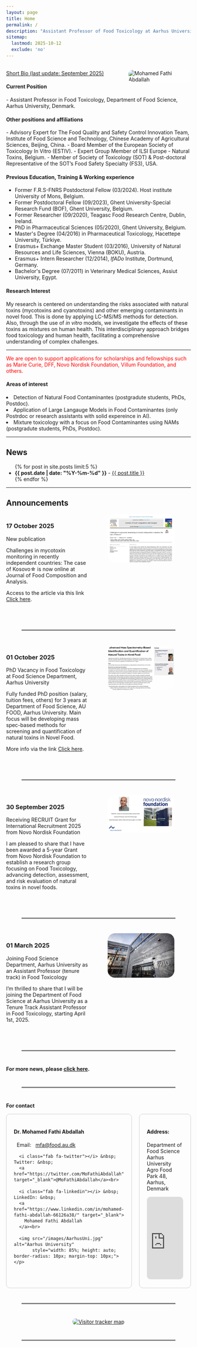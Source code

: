 ```yaml
---
layout: page
title: Home
permalink: /
description: "Assistant Professor of Food Toxicology at Aarhus University, Denmark."
sitemap:
  lastmod: 2025-10-12
  exclude: 'no'
---
```

<br />
<!-- Profile picture -->
<img class="ProfilePic" img width="170" align="right" alt="Mohamed Fathi Abdallah" style="float: right; margin-left: 28px; margin-up: 30px; border-radius: 10px; background-color: rgba(255, 255, 255, 0.5);" src="mohamed_fathi_abdallah_2023(2).jpg">
<u>Short Bio (last update: September 2025)</u>
<h4>Current Position</h4>
- Assistant Professor in Food Toxicology, Department of Food Science, Aarhus University, Denmark.

<h4>Other positions and affiliations</h4>
- Advisory Expert for The Food Quality and Safety Control Innovation Team, Institute of Food Science
and Technology, Chinese Academy of Agricultural Sciences, Beijing, China.
- Board Member of the European Society of Toxicology In Vitro (ESTIV).
- Expert Group Member of ILSI Europe - Natural Toxins, Belgium.
- Member of Society of Toxicology (SOT) & Post-doctoral Representative of the SOT’s Food Safety Specialty (FS3), USA.

<!-- Education, Training & Working experience -->
<div>
  <h4>Previous Education, Training & Working experience</h4>
  <ul>
    <li>Former F.R.S-FNRS Postdoctoral Fellow (03/2024). Host institute University of Mons, Belgium.</li>
    <li>Former Postdoctoral Fellow (09/2023), Ghent University-Special Research Fund (BOF), Ghent University, Belgium.</li>
    <li>Former Researcher (09/2020), Teagasc Food Research Centre, Dublin, Ireland.</li>
    <li>PhD in Pharmaceutical Sciences (05/2020), Ghent University, Belgium.</li>
    <li>Master's Degree (04/2016) in Pharmaceutical Toxicology, Hacettepe University, Türkiye.</li>
    <li>Erasmus+ Exchange Master Student (03/2016), University of Natural Resources and Life Sciences, Vienna (BOKU), Austria.</li>
    <li>Erasmus+ Intern Researcher (12/2014), <i>IfADo</i> Institute, Dortmund, Germany.</li>
    <li>Bachelor's Degree (07/2011) in Veterinary Medical Sciences, Assiut University, Egypt.</li>
  </ul>
</div>

#### Research Interest
My research is centered on understanding the risks associated with natural toxins (mycotoxins and cyanotoxins) and other emerging contaminants in novel food. This is done by applying LC-MS/MS methods for detection. Also, through the use of _in vitro_ models, we investigate the effects of these toxins as mixtures on human health.
This interdisciplinary approach bridges food toxicology and human health, facilitating a comprehensive understanding of complex challenges.
<br />

**  **
<html>
<p style="color: red;">
We are open to support applications for scholarships and fellowships such as Marie Curie, DFF, Novo Nordisk Foundation, Villum Foundation, and others.
</p>

<h4>Areas of interest</h4>
     <li> Detection of Natural Food Contaminantes (postgradute students, PhDs, Postdoc).</li>
     <li> Application of Large Langauge Models in Food Contaminantes (only Postrdoc or research assistants with solid expereince in AI).</li>
     <li> Mixture toxicology with a focus on Food Contaminantes using NAMs (postgradute students, PhDs, Postdoc).</li> 
    
<!-- News and Announcement -->
<div>
   <hr />
  <h2>News</h2>
  <ul>
    {% for post in site.posts limit:5 %}
    <li><span style="font-weight: bold;">{{ post.date | date: "%Y-%m-%d" }}</span> - <a href="{{ post.url }}">{{ post.title }}</a></li>
    {% endfor %}
  </ul>
</div>

<!-- Announcements Section -->

<!-- ✅ Announcement CSS for mobile stacking -->
<style>
  /* Announcement container for mobile stacking */
  @media (max-width: 768px) {
    /* Select the announcement flex container */
    .announcement-flex {
      flex-direction: column !important; /* Stack items vertically */
    }

    .announcement-flex > div {
      margin-right: 0 !important; /* Remove right margin on stacked view */
      margin-bottom: 15px;        /* Add spacing between text and image */
    }

    .announcement-flex img {
      width: 100% !important; /* Make image full width on mobile */
      max-width: none !important;
      display: block;
      margin: 0 auto;
    }
  }
</style>

<!-- Announcement 1 -->
<div> <hr /> <h2>Announcements</h2>
  
<div class="announcement-flex" style="display: flex; flex-wrap: wrap;">
  <div style="flex: 1; margin-right: 50px; margin-bottom: 20px;">
    <h3>17 October 2025</h3>
    <p>New publication</p>
    <p>Challenges in mycotoxin monitoring in recently independent countries: The case of Kosovo☆ is now online at Journal of Food Composition and Analysis.</p>
    <p>Access to the article via this link <a href="https://www.sciencedirect.com/science/article/pii/S0889157525012815" target="_blank" rel="noopener">Click here</a>.</p>
  </div>
  <div style="flex: 1; margin-bottom: 20px;">
    <img src="/images/mycotoxin_kosovo.png" alt="PhD vacancy poster" style="width: 80%; max-width: 400px; border-radius: 20px;">
  </div>
</div>
<hr class="centered-hr" />

<!-- Announcement 2 --> 
<div class="announcement-flex" style="display: flex; flex-wrap: wrap;">
  <div style="flex: 1; margin-right: 50px; margin-bottom: 20px;">
    <h3>01 October 2025</h3>
    <p>PhD Vacancy in Food Toxicology at Food Science Department, Aarhus University</p>
    <p>Fully funded PhD position (salary, tuition fees, others) for 3 years at Department of Food Science, AU FOOD, Aarhus University. Main focus will be developing mass spec-based methods for screening and quantification of natural toxins in Novel Food.</p>
    <p>More info via the link <a href="https://phd.tech.au.dk/for-applicants/apply-here/saeropslag/advanced-mass-spectrometry-based-identification-and-quantification-of-natural-toxins-in-novel-food" target="_blank" rel="noopener">Click here</a>.</p>
  </div>
  <div style="flex: 1; margin-bottom: 20px;">
    <img src="/images/PhD announce.png" alt="PhD vacancy poster" style="width: 80%; max-width: 400px; border-radius: 20px;">
  </div>
</div>
<hr class="centered-hr" />

<!-- Announcement 3 -->
<div class="announcement-flex" style="display: flex; flex-wrap: wrap;">
  <div style="flex: 1; margin-right: 50px; margin-bottom: 20px;">
    <h3>30 September 2025</h3>
    <p>Receiving RECRUIT Grant for International Recruitment 2025 from Novo Nordisk Foundation</p>
    <p>I am pleased to share that I have been awarded a 5-year Grant from Novo Nordisk Foundation to establish a research group focusing on Food Toxicology, advancing detection, assessment, and risk evaluation of natural toxins in novel foods.</p>
  </div>
  <div style="flex: 1; margin-bottom: 20px;">
    <img src="/images/NNF_grant.jpg" alt="NFF grant post" style="width: 80%; max-width: 400px; border-radius: 20px;">
  </div>
</div>
<hr class="centered-hr" />

<!-- Announcement 4 -->
<div class="announcement-flex" style="display: flex; flex-wrap: wrap;">
  <div style="flex: 1; margin-right: 50px; margin-bottom: 20px;">
    <h3>01 March 2025</h3>
    <p>Joining Food Science Department, Aarhus University as an Assistant Professor (tenure track) in Food Toxicology</p>
    <p>I’m thrilled to share that I will be joining the Department of Food Science at Aarhus University as a Tenure Track Assistant Professor in Food Toxicology, starting April 1st, 2025.</p>
  </div>
  <div style="flex: 1; margin-bottom: 20px;">
    <img src="/images/AarhusUni.jpg" alt="Aarhus University building" style="width: 80%; max-width: 400px; border-radius: 20px;">
  </div>
</div>

<!-- Separator before More News -->
  <hr class="centered-hr" />

  <!-- More News link -->
  <p style="text-align: left; font-weight: bold; margin-top: 30px;">
    For more news, please <a href="https://www.mfathiabdallah.com/news/" target="_blank" rel="noopener">click here</a>.
  </p>
</div>
  <hr class="centered-hr" />

<!-- Divider Style -->
<style>
  .centered-hr {
    width: 420px;
    margin: 40px auto;
    border: none;
    border-top: 2px solid #aaa;
  }
</style>


<!-- 👇 Contact Section -->
<p style="text-align: left; font-weight: bold; margin-top: 30px;">For contact</p>

<div class="contact-grid">
  <div class="contact-card">
    <h4>Dr. Mohamed Fathi Abdallah</h4>
    <p style="word-wrap: break-word; overflow-wrap: anywhere;">
      <i class="fas fa-envelope"></i> &nbsp; Email: &nbsp;
      <a href="mailto:mfa@food.au.dk" target="_blank">mfa@food.au.dk</a><br>

      <i class="fab fa-twitter"></i> &nbsp; Twitter: &nbsp;
      <a href="https://twitter.com/MoFathiAbdallah" target="_blank">@MoFathiAbdallah</a><br>

      <i class="fab fa-linkedin"></i> &nbsp; LinkedIn: &nbsp;
      <a href="https://www.linkedin.com/in/mohamed-fathi-abdallah-66126a38/" target="_blank">
        Mohamed Fathi Abdallah
      </a><br>

      <img src="/images/AarhusUni.jpg" alt="Aarhus University"
           style="width: 85%; height: auto; border-radius: 10px; margin-top: 10px;">
    </p>
  </div>

  <div class="contact-card">
    <h4>Address:</h4>
    <p>
      Department of Food Science <br>
      Aarhus University <br>
      Agro Food Park 48, Aarhus, Denmark <br>
    </p>
    <iframe
      src="https://www.google.com/maps/embed?pb=!1m18!1m12!1m3!1d3080.8577236812416!2d10.153219677617567!3d56.19850617325248!2m3!1f0!2f0!3f0!3m2!1i1024!2i768!4f13.1!3m3!1m2!1s0x464c15cd3e555c11%3A0xc10a2cd724a2185e!2sAgro%20Food%20Park%2048%2C%208200%20Aarhus!5e1!3m2!1sen!2sdk!4v1744464701594!5m2!1sen!2sdk"
      width="100%"
      height="225"
      style="border:0; border-radius:10px;"
      allowfullscreen=""
      loading="lazy"
      referrerpolicy="no-referrer-when-downgrade">
    </iframe>
  </div>
</div>

<!-- ✅ Responsive and layout fixes -->
<style>
  /* Contact grid layout */
  .contact-grid {
    display: grid;
    grid-template-columns: 1fr 1fr;
    gap: 20px;
  }

  .contact-card {
    border: 1px solid #ccc;
    padding: 20px;
    border-radius: 10px;
  }

  /* Responsive layout for small screens */
  @media (max-width: 768px) {
    .contact-grid {
      grid-template-columns: 1fr;
    }
  }

  /* Long URL handling */
  a {
    word-wrap: break-word;
    overflow-wrap: anywhere;
  }

  /* Prevent horizontal scroll */
  body {
    overflow-x: hidden;
  }

  /* Optional: add subtle hover effect for contact cards */
  .contact-card:hover {
    box-shadow: 0 0 10px rgba(0,0,0,0.1);
    transition: 0.3s;
  }
</style>


<!-- 👇 Separation line before map & share -->
<hr class="centered-hr" />

<!-- Visitors Map -->
<div style="display: flex; justify-content: center; margin: 20px 0;">
  <a href="https://mapmyvisitors.com/web/1bvu3" title="Visit tracker">
    <img src="https://mapmyvisitors.com/map.png?d=kutvpm4t6Qxf4czmSsSz26dA5aYOrP3YLbkGJi-uHv8&cl=ffffff" 
         alt="Visitor tracker map" style="max-width: 300px; height: auto; border-radius: 8px;">
  </a>
</div>

<hr class="centered-hr" />

